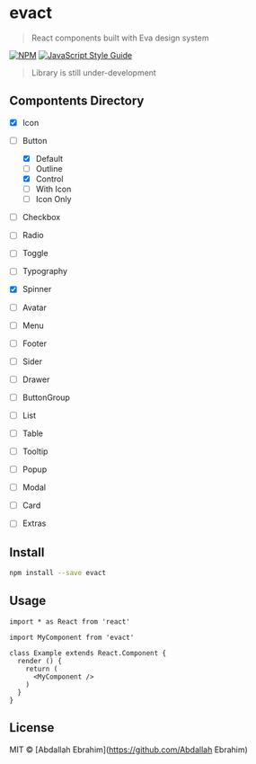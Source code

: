 # evact

> React components built with Eva design system

[![NPM](https://img.shields.io/npm/v/evact.svg)](https://www.npmjs.com/package/evact) [![JavaScript Style Guide](https://img.shields.io/badge/code_style-standard-brightgreen.svg)](https://standardjs.com)

> Library is still under-development

## Compontents Directory

- [x] Icon
- [ ] Button
  - [x] Default
  - [ ] Outline
  - [x] Control
  - [ ] With Icon
  - [ ] Icon Only
- [ ] Checkbox
- [ ] Radio
- [ ] Toggle
- [ ] Typography
- [x] Spinner
- [ ] Avatar
- [ ] Menu
- [ ] Footer
- [ ] Sider
- [ ] Drawer
- [ ] ButtonGroup
- [ ] List
- [ ] Table
- [ ] Tooltip
- [ ] Popup
- [ ] Modal
- [ ] Card
- [ ] Extras


## Install

```bash
npm install --save evact
```

## Usage

```tsx
import * as React from 'react'

import MyComponent from 'evact'

class Example extends React.Component {
  render () {
    return (
      <MyComponent />
    )
  }
}
```

## License

MIT © [Abdallah Ebrahim](https://github.com/Abdallah Ebrahim)
